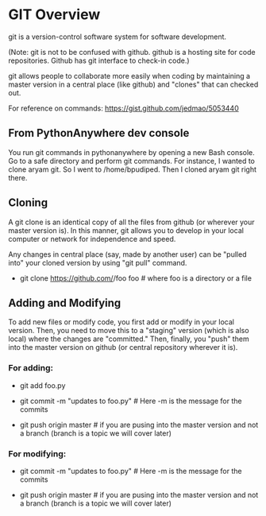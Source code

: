# GIT Overview

git is a version-control software system for software development. 

(Note: git is not to be confused with github. github is a hosting site for code repositories. Github has git interface to check-in code.)

git allows people to collaborate more easily when coding by maintaining a master version in a central place (like github) and "clones" that can checked out.


For reference on commands: https://gist.github.com/jedmao/5053440

## From PythonAnywhere dev console

You run git commands in pythonanywhere by opening a new Bash console. Go to a safe directory and perform git commands. 
For instance, I wanted to clone aryam git. So I went to /home/bpudiped. Then I cloned aryam git right there.

## Cloning

A git clone is an identical copy of all the files from github (or wherever your master version is). 
In this manner, git allows you to develop in your local computer or network for independence and speed. 

Any changes in central place (say, made by another user) can be "pulled into" your cloned version by using "git pull" command.

* git clone https://github.com/<username>/foo foo  # where foo is a directory or a file

## Adding and Modifying

To add new files or modify code, you first add or modify in your local version. 
Then, you need to move this to a "staging" version (which is also local) where the changes are "committed."
Then, finally, you "push" them into the master version on github (or central repository wherever it is).

### For adding:

* git add foo.py

* git commit -m "updates to foo.py"   # Here -m is the message for the commits

* git push origin master   # if you are pusing into the master version and not a branch (branch is a topic we will cover later)

### For modifying:

* git commit -m "updates to foo.py"   # Here -m is the message for the commits

* git push origin master   # if you are pusing into the master version and not a branch (branch is a topic we will cover later)







